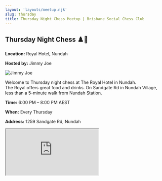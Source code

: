 ```yaml
---
layout: 'layouts/meetup.njk'
slug: thursday
title: Thursday Night Chess Meetup | Brisbane Social Chess Club
---
```


<section class="px-4 max-w-3xl">
  <h2 class="text-center text-xl md:text-2xl font-semibold text-indigo-200 mb-3">
    Thursday Night Chess ♟️🍺
  </h2>
  <p class="text-gray-200 text-sm"><strong>Location:</strong> Royal Hotel, Nundah</p>
  <p class="text-gray-200 text-sm"><strong>Hosted by:</strong> Jimmy Joe</p>
  <div class="flex justify-center mt-2">
    <img
      src="https://avatars.githubusercontent.com/u/873384?s=400&v=4"
      alt="Jimmy Joe"
      class="max-w-[150px] rounded-lg"
    />
  </div>
  <p class="text-sm leading-relaxed">
    Welcome to Thursday night chess at The Royal Hotel in Nundah. <br />
    The Royal offers great food and drinks. On Sandgate Rd in Nundah Village, less than a 5-minute walk from Nundah Station.
  </p>
  <p class="text-gray-200 text-sm"><strong>Time:</strong> 6:00 PM – 8:00 PM AEST</p>
  <p class="text-gray-200 text-sm"><strong>When:</strong> Every Thursday</p>
  <p class="text-gray-200 text-sm"><strong>Address:</strong> 1259 Sandgate Rd, Nundah</p>
  <div class="mt-4">
    <iframe
      src="https://www.google.com/maps/embed?pb=!1m18!1m12!1m3!1d3539.743539120519!2d153.0613242!3d-27.401235!2m3!1f0!2f0!3f0!3m2!1i1024!2i768!4f13.1!3m3!1m2!1s0x6b93df3cc8f4c4fb%3A0x5c8fe9f5679c437e!2sRoyal%20Hotel%20Nundah!5e0!3m2!1sen!2sau!4v1621066894245!5m2!1sen!2sau"
      class="w-full h-64 rounded-lg border-0"
      allowfullscreen=""
      loading="lazy"
    ></iframe>
  </div>
</section>

